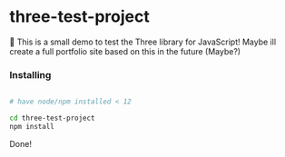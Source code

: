 # three-test-project
:art: This is a small demo to test the Three library for JavaScript! Maybe ill create a full portfolio site based on this in the future (Maybe?)

### Installing

```bash

# have node/npm installed < 12

cd three-test-project
npm install

```

Done!
